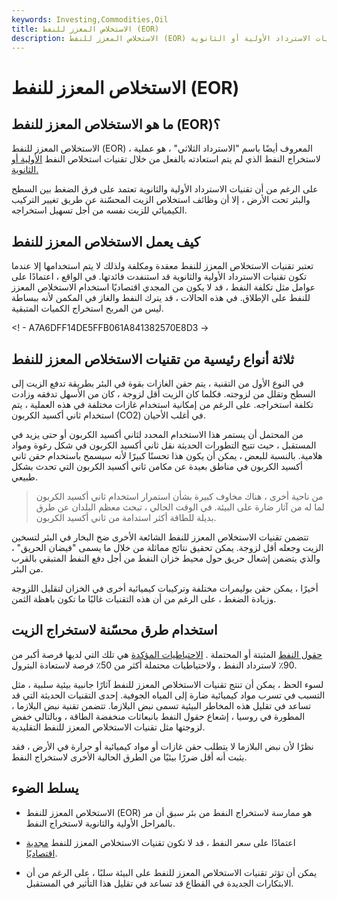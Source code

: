 ```yaml
---
keywords: Investing,Commodities,Oil
title: الاستخلاص المعزز للنفط (EOR)
description: الاستخلاص المعزز للنفط (EOR) هو عملية لاستخراج النفط الذي لم يتم استعادته بالفعل من خلال تقنيات الاسترداد الأولية أو الثانوية.
---
```


# الاستخلاص المعزز للنفط (EOR)
## ما هو الاستخلاص المعزز للنفط (EOR)؟

الاستخلاص المعزز للنفط (EOR) ، المعروف أيضًا باسم "الاسترداد الثلاثي" ، هو عملية لاستخراج النفط الذي لم يتم استعادته بالفعل من خلال تقنيات استخلاص النفط [الأولية أو الثانوية.](/primary-recovery)

على الرغم من أن تقنيات الاسترداد الأولية والثانوية تعتمد على فرق الضغط بين السطح والبئر تحت الأرض ، إلا أن وظائف استخلاص الزيت المحسّنة عن طريق تغيير التركيب الكيميائي للزيت نفسه من أجل تسهيل استخراجه.

## كيف يعمل الاستخلاص المعزز للنفط

تعتبر تقنيات الاستخلاص المعزز للنفط معقدة ومكلفة ولذلك لا يتم استخدامها إلا عندما تكون تقنيات الاسترداد الأولية والثانوية قد استنفدت فائدتها. في الواقع ، اعتمادًا على عوامل مثل تكلفة النفط ، قد لا يكون من المجدي اقتصاديًا استخدام الاستخلاص المعزز للنفط على الإطلاق. في هذه الحالات ، قد يترك النفط والغاز في المكمن لأنه ببساطة ليس من المربح استخراج الكميات المتبقية.

<! - A7A6DFF14DE5FFB061A841382570E8D3 ->

## ثلاثة أنواع رئيسية من تقنيات الاستخلاص المعزز للنفط

في النوع الأول من التقنية ، يتم حقن الغازات بقوة في البئر بطريقة تدفع الزيت إلى السطح وتقلل من لزوجته. فكلما كان الزيت أقل لزوجة ، كان من الأسهل تدفقه وزادت تكلفة استخراجه. على الرغم من إمكانية استخدام غازات مختلفة في هذه العملية ، يتم استخدام ثاني أكسيد الكربون (CO2) في أغلب الأحيان.

من المحتمل أن يستمر هذا الاستخدام المحدد لثاني أكسيد الكربون أو حتى يزيد في المستقبل ، حيث تتيح التطورات الحديثة نقل ثاني أكسيد الكربون في شكل رغوة ومواد هلامية. بالنسبة للبعض ، يمكن أن يكون هذا تحسنًا كبيرًا لأنه سيسمح باستخدام حقن ثاني أكسيد الكربون في مناطق بعيدة عن مكامن ثاني أكسيد الكربون التي تحدث بشكل طبيعي.

> من ناحية أخرى ، هناك مخاوف كبيرة بشأن استمرار استخدام ثاني أكسيد الكربون لما له من آثار ضارة على البيئة. في الوقت الحالي ، تبحث معظم البلدان عن طرق بديلة للطاقة أكثر استدامة من ثاني أكسيد الكربون.

>

تتضمن تقنيات الاستخلاص المعزز للنفط الشائعة الأخرى ضخ البخار في البئر لتسخين الزيت وجعله أقل لزوجة. يمكن تحقيق نتائج مماثلة من خلال ما يسمى "فيضان الحريق" ، والذي يتضمن إشعال حريق حول محيط خزان النفط من أجل دفع النفط المتبقي بالقرب من البئر.

أخيرًا ، يمكن حقن بوليمرات مختلفة وتركيبات كيميائية أخرى في الخزان لتقليل اللزوجة وزيادة الضغط ، على الرغم من أن هذه التقنيات غالبًا ما تكون باهظة الثمن.

## استخدام طرق محسّنة لاستخراج الزيت

[حقول النفط](/oil-field) المثبتة أو المحتملة . [الاحتياطيات المؤكدة](/proven-reserves) هي تلك التي لديها فرصة أكبر من 90٪ لاسترداد النفط ، ولاحتياطيات محتملة أكثر من 50٪ فرصة لاستعادة البترول.

لسوء الحظ ، يمكن أن تنتج تقنيات الاستخلاص المعزز للنفط آثارًا جانبية بيئية سلبية ، مثل التسبب في تسرب مواد كيميائية ضارة إلى المياه الجوفية. إحدى التقنيات الحديثة التي قد تساعد في تقليل هذه المخاطر البيئية تسمى نبض البلازما. تتضمن تقنية نبض البلازما ، المطورة في روسيا ، إشعاع حقول النفط بانبعاثات منخفضة الطاقة ، وبالتالي خفض لزوجتها مثل تقنيات الاستخلاص المعزز للنفط التقليدية.

نظرًا لأن نبض البلازما لا يتطلب حقن غازات أو مواد كيميائية أو حرارة في الأرض ، فقد يثبت أنه أقل ضررًا بيئيًا من الطرق الحالية الأخرى لاستخراج النفط.

## يسلط الضوء

- الاستخلاص المعزز للنفط (EOR) هو ممارسة لاستخراج النفط من بئر سبق أن مر بالمراحل الأولية والثانوية لاستخراج النفط.

- اعتمادًا على سعر النفط ، قد لا تكون تقنيات الاستخلاص المعزز للنفط [مجدية اقتصاديًا](/economic_efficiency).

- يمكن أن تؤثر تقنيات الاستخلاص المعزز للنفط على البيئة سلبًا ، على الرغم من أن الابتكارات الجديدة في القطاع قد تساعد في تقليل هذا التأثير في المستقبل.

